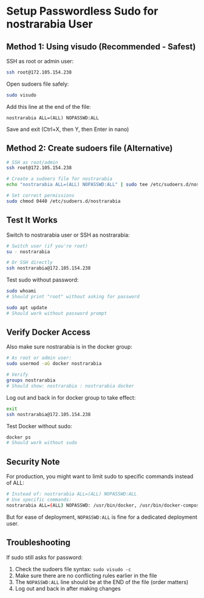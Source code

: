 # Setup Passwordless Sudo for nostrarabia User

## Method 1: Using visudo (Recommended - Safest)

SSH as root or admin user:
```bash
ssh root@172.105.154.238
```

Open sudoers file safely:
```bash
sudo visudo
```

Add this line at the end of the file:
```
nostrarabia ALL=(ALL) NOPASSWD:ALL
```

Save and exit (Ctrl+X, then Y, then Enter in nano)

## Method 2: Create sudoers file (Alternative)

```bash
# SSH as root/admin
ssh root@172.105.154.238

# Create a sudoers file for nostrarabia
echo "nostrarabia ALL=(ALL) NOPASSWD:ALL" | sudo tee /etc/sudoers.d/nostrarabia

# Set correct permissions
sudo chmod 0440 /etc/sudoers.d/nostrarabia
```

## Test It Works

Switch to nostrarabia user or SSH as nostrarabia:
```bash
# Switch user (if you're root)
su - nostrarabia

# Or SSH directly
ssh nostrarabia@172.105.154.238
```

Test sudo without password:
```bash
sudo whoami
# Should print "root" without asking for password

sudo apt update
# Should work without password prompt
```

## Verify Docker Access

Also make sure nostrarabia is in the docker group:
```bash
# As root or admin user:
sudo usermod -aG docker nostrarabia

# Verify
groups nostrarabia
# Should show: nostrarabia : nostrarabia docker
```

Log out and back in for docker group to take effect:
```bash
exit
ssh nostrarabia@172.105.154.238
```

Test Docker without sudo:
```bash
docker ps
# Should work without sudo
```

## Security Note

For production, you might want to limit sudo to specific commands instead of ALL:
```bash
# Instead of: nostrarabia ALL=(ALL) NOPASSWD:ALL
# Use specific commands:
nostrarabia ALL=(ALL) NOPASSWD: /usr/bin/docker, /usr/bin/docker-compose, /usr/bin/apt
```

But for ease of deployment, `NOPASSWD:ALL` is fine for a dedicated deployment user.

## Troubleshooting

If sudo still asks for password:
1. Check the sudoers file syntax: `sudo visudo -c`
2. Make sure there are no conflicting rules earlier in the file
3. The `NOPASSWD:ALL` line should be at the END of the file (order matters)
4. Log out and back in after making changes
